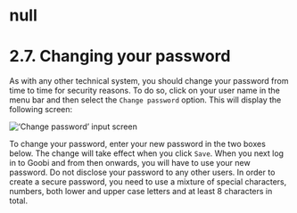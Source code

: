 # null

# 2.7. Changing your password

As with any other technical system, you should change your password from time to time for security reasons. To do so, click on your user name in the menu bar and then select the `Change password` option. This will display the following screen:

![ &#x2018;Change password&#x2019; input screen](../../.gitbook/assets/30-13e.png)

To change your password, enter your new password in the two boxes below. The change will take effect when you click `Save`. When you next log in to Goobi and from then onwards, you will have to use your new password. Do not disclose your password to any other users. In order to create a secure password, you need to use a mixture of special characters, numbers, both lower and upper case letters and at least 8 characters in total.